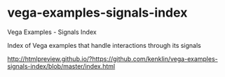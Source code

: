# vega-examples-signals-index
Vega Examples - Signals Index

Index of Vega examples that handle interactions through its signals

http://htmlpreview.github.io/?https://github.com/kenklin/vega-examples-signals-index/blob/master/index.html

